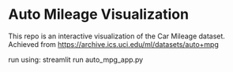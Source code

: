 # Auto Mileage Visualization
This repo is an interactive visualization of the Car Mileage dataset.
Achieved from https://archive.ics.uci.edu/ml/datasets/auto+mpg


run using:
streamlit run auto_mpg_app.py


